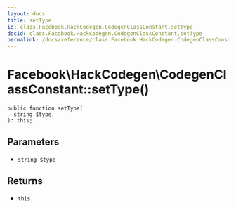 ```yaml
---
layout: docs
title: setType
id: class.Facebook.HackCodegen.CodegenClassConstant.setType
docid: class.Facebook.HackCodegen.CodegenClassConstant.setType
permalink: /docs/reference/class.Facebook.HackCodegen.CodegenClassConstant.setType.md
---
```

# Facebook\\HackCodegen\\CodegenClassConstant::setType()




``` Hack
public function setType(
  string $type,
): this;
```




## Parameters




- ` string $type `




## Returns




+ ` this `